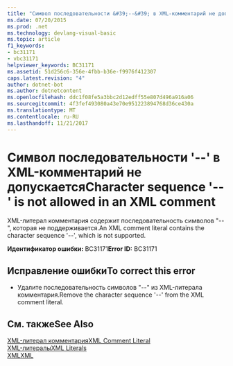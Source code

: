 ```yaml
---
title: "Символ последовательности &#39;--&#39; в XML-комментарий не допускается"
ms.date: 07/20/2015
ms.prod: .net
ms.technology: devlang-visual-basic
ms.topic: article
f1_keywords:
- bc31171
- vbc31171
helpviewer_keywords: BC31171
ms.assetid: 51d256c6-356e-4fbb-b36e-f9976f412307
caps.latest.revision: "4"
author: dotnet-bot
ms.author: dotnetcontent
ms.openlocfilehash: ddc1f08fe5a3bbc2d12edff55e807d496a916a06
ms.sourcegitcommit: 4f3fef493080a43e70e951223894768d36ce430a
ms.translationtype: MT
ms.contentlocale: ru-RU
ms.lasthandoff: 11/21/2017
---
```

# <a name="character-sequence-39--39-is-not-allowed-in-an-xml-comment"></a><span data-ttu-id="d616d-102">Символ последовательности &#39;--&#39; в XML-комментарий не допускается</span><span class="sxs-lookup"><span data-stu-id="d616d-102">Character sequence &#39;--&#39; is not allowed in an XML comment</span></span>
<span data-ttu-id="d616d-103">XML-литерал комментария содержит последовательность символов "--", которая не поддерживается.</span><span class="sxs-lookup"><span data-stu-id="d616d-103">An XML comment literal contains the character sequence '--', which is not supported.</span></span>  
  
 <span data-ttu-id="d616d-104">**Идентификатор ошибки:** BC31171</span><span class="sxs-lookup"><span data-stu-id="d616d-104">**Error ID:** BC31171</span></span>  
  
## <a name="to-correct-this-error"></a><span data-ttu-id="d616d-105">Исправление ошибки</span><span class="sxs-lookup"><span data-stu-id="d616d-105">To correct this error</span></span>  
  
-   <span data-ttu-id="d616d-106">Удалите последовательность символов "--" из XML-литерала комментария.</span><span class="sxs-lookup"><span data-stu-id="d616d-106">Remove the character sequence '--' from the XML comment literal.</span></span>  
  
## <a name="see-also"></a><span data-ttu-id="d616d-107">См. также</span><span class="sxs-lookup"><span data-stu-id="d616d-107">See Also</span></span>  
 [<span data-ttu-id="d616d-108">XML-литерал комментария</span><span class="sxs-lookup"><span data-stu-id="d616d-108">XML Comment Literal</span></span>](../../visual-basic/language-reference/xml-literals/xml-comment-literal.md)  
 [<span data-ttu-id="d616d-109">XML-литералы</span><span class="sxs-lookup"><span data-stu-id="d616d-109">XML Literals</span></span>](../../visual-basic/language-reference/xml-literals/index.md)  
 [<span data-ttu-id="d616d-110">XML</span><span class="sxs-lookup"><span data-stu-id="d616d-110">XML</span></span>](../../visual-basic/programming-guide/language-features/xml/index.md)
